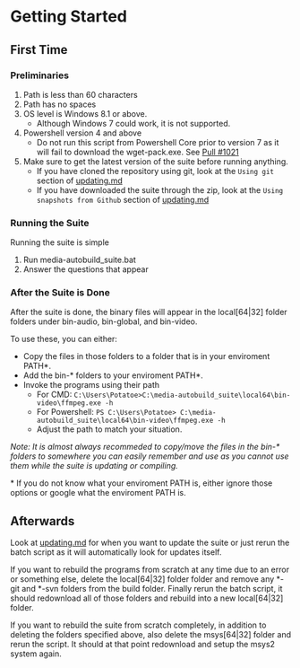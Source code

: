 # Getting Started

## First Time

### Preliminaries

1. Path is less than 60 characters
2. Path has no spaces
3. OS level  is Windows 8.1 or above.
    - Although Windows 7 could work, it is not supported.
4. Powershell version 4 and above
    - Do not run this script from Powershell Core prior to version 7 as it will fail to download the wget-pack.exe. See [Pull #1021](https://github.com/jb-alvarado/media-autobuild_suite/pull/1021)
5. Make sure to get the latest version of the suite before running anything.
    - If you have cloned the repository using git, look at the `Using git` section of [updating.md](./updating.md#using-git)
    - If you have downloaded the suite through the zip, look at the `Using snapshots from Github` section of [updating.md](./updating.md#using-snapshots-from-github#using-snapshots-from-github)

### Running the Suite

Running the suite is simple

1. Run media-autobuild_suite.bat
2. Answer the questions that appear

### After the Suite is Done

After the suite is done, the binary files will appear in the local[64|32] folder folders under bin-audio, bin-global, and bin-video.

To use these, you can either:

- Copy the files in those folders to a folder that is in your enviroment PATH*.
- Add the bin-* folders to your enviroment PATH*.
- Invoke the programs using their path
  - For CMD: `C:\Users\Potatoe>C:\media-autobuild_suite\local64\bin-video\ffmpeg.exe -h`
  - For Powershell: `PS C:\Users\Potatoe> C:\media-autobuild_suite\local64\bin-video\ffmpeg.exe -h`
  - Adjust the path to match your situation.

*Note: It is almost always recommeded to copy/move the files in the bin-\* folders to somewhere you can easily remember and use as you cannot use them while the suite is updating or compiling.*

\* If you do not know what your enviroment PATH is, either ignore those options or google what the enviroment PATH is.

## Afterwards

Look at [updating.md](./updating.md) for when you want to update the suite or just rerun the batch script as it will automatically look for updates itself.

If you want to rebuild the programs from scratch at any time due to an error or something else, delete the local[64|32] folder folder and remove any \*-git and \*-svn folders from the build folder. Finally rerun the batch script, it should redownload all of those folders and rebuild into a new local[64|32] folder.

If you want to rebuild the suite from scratch completely, in addition to deleting the folders specified above, also delete the msys[64|32] folder and rerun the script. It should at that point redownload and setup the msys2 system again.
